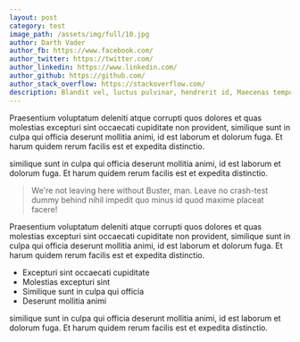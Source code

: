 ```yaml
---
layout: post
category: test
image_path: /assets/img/full/10.jpg
author: Darth Vader
author_fb: https://www.facebook.com/
author_twitter: https://twitter.com/
author_linkedin: https://www.linkedin.com/
author_github: https://github.com/
author_stack_overflow: https://stackoverflow.com/
description: Blandit vel, luctus pulvinar, hendrerit id, Maecenas tempus, tellus eget lorem. Maecenas nec odio et is ante.
---
```


<div class="post-entry">
	<p>Praesentium voluptatum deleniti atque corrupti quos dolores et quas molestias excepturi sint occaecati cupiditate non provident, similique sunt in culpa qui officia deserunt mollitia animi, id est laborum et dolorum fuga. Et harum quidem rerum facilis est et expedita distinctio.</p>
	<p>similique sunt in culpa qui officia deserunt mollitia animi, id est laborum et dolorum fuga. Et harum quidem rerum facilis est et expedita distinctio.</p>
	<blockquote>
		We're not leaving here without Buster, man. Leave no crash-test dummy behind nihil impedit quo minus id quod maxime placeat facere!
	</blockquote>
	<p class="lead">Praesentium voluptatum deleniti atque corrupti quos dolores et quas molestias excepturi sint occaecati cupiditate non provident, similique sunt in culpa qui officia deserunt mollitia animi, id est laborum et dolorum fuga. Et harum quidem rerum facilis est et expedita distinctio.</p>
	<ul>
		<li>Excepturi sint occaecati cupiditate</li>
		<li>Molestias excepturi sint</li>
		<li>Similique sunt in culpa qui officia</li>
		<li>Deserunt mollitia animi</li>
	</ul>
	<p>similique sunt in culpa qui officia deserunt mollitia animi, id est laborum et dolorum fuga. Et harum quidem rerum facilis est et expedita distinctio.</p>
</div>